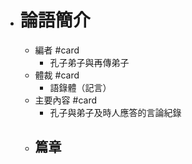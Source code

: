 - # 論語簡介
	- 編者 #card
		- 孔子弟子與再傳弟子
	- 體裁 #card
		- 語錄體（記言）
	- 主要內容 #card
		- 孔子與弟子及時人應答的言論紀錄
	- ## 篇章